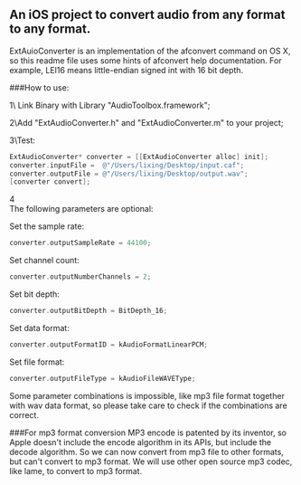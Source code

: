 ## An iOS project to convert audio from any format to any format.</br>
ExtAuioConverter is an implementation of the afconvert command on OS X, </br>
so this readme file uses some hints of afconvert help documentation. For example, LEI16 means little-endian signed int with 16 bit depth.

###How to use:

1\ Link Binary with Library "AudioToolbox.framework";

2\Add "ExtAudioConverter.h" and "ExtAudioConverter.m" to your project;

3\Test:
```objective-c
ExtAudioConverter* converter = [[ExtAudioConverter alloc] init];
converter.inputFile =  @"/Users/lixing/Desktop/input.caf";
converter.outputFile = @"/Users/lixing/Desktop/output.wav";
[converter convert];
```
4\
The following parameters are optional:</br>

Set the sample rate:</br>
```objective-c
converter.outputSampleRate = 44100;
```
Set channel count:</br>
```objective-c
converter.outputNumberChannels = 2;
```

Set bit depth:</br>
```objective-c
converter.outputBitDepth = BitDepth_16;
```
Set data format:</br>
```objective-c
converter.outputFormatID = kAudioFormatLinearPCM;
```
Set file format:</br>
```objective-c
converter.outputFileType = kAudioFileWAVEType;
```

Some parameter combinations is impossible, like mp3 file format together with wav data format, so please take care to check if the combinations are correct.



###For mp3 format conversion
MP3 encode is patented by its inventor, so Apple doesn't include the encode algorithm in its APIs, but include the decode algorithm.
So we can now convert from mp3 file to other formats, but can't convert to mp3 format.
We will use other open source mp3 codec, like lame, to convert to mp3 format.

